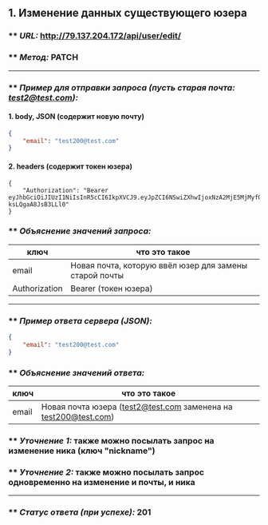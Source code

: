 ## 1. Изменение данных существующего юзера

### ** _URL:_ http://79.137.204.172/api/user/edit/

### ** _Метод:_ PATCH

<hr>

### ** _Пример для отправки запроса (пусть старая почта: test2@test.com):_

#### 1. body, JSON (содержит новую почту)

```json
{
    "email": "test200@test.com"
}
```

#### 2. headers (содержит токен юзера)

```
{
    "Authorization": "Bearer eyJhbGciOiJIUzI1NiIsInR5cCI6IkpXVCJ9.eyJpZCI6NSwiZXhwIjoxNzA2MjE5MjMyfQ.yMy6RiCFvhitLZ0IavmQS4P_O1-ksLQgaA8JsB3LLl0"
}
```

### ** _Объяснение значений запроса:_

| ключ          | что это такое                                          |
|---------------|--------------------------------------------------------|
| email         | Новая почта, которую ввёл юзер для замены старой почты |
| Authorization | Bearer (токен юзера)                                   |

<hr>

### ** _Пример ответа сервера (JSON):_

```json
{
    "email": "test200@test.com"
}
```

### ** _Объяснение значений ответа:_

| ключ  | что это такое                                                   |
|-------|-----------------------------------------------------------------|
| email | Новая почта юзера (test2@test.com заменена на test200@test.com) |

### ** _Уточнение 1:_ также можно посылать запрос на изменение ника (ключ "nickname")

### ** _Уточнение 2:_ также можно посылать запрос одновременно на изменение и почты, и ника

<hr>

### ** _Статус ответа (при успехе):_ 201
